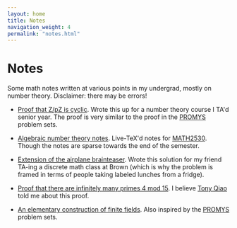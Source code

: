 ```yaml
---
layout: home
title: Notes
navigation_weight: 4
permalink: "notes.html"
---
```


# Notes

Some math notes written at various points in my undergrad, mostly on number theory. Disclaimer: there may be errors!

* [Proof that Z/pZ is cyclic](notes/zp_cyclic_math156_spring17.pdf). Wrote this up for a number theory course I TA'd senior year. The proof is very similar to the proof in the [PROMYS](https://www.promys.org) problem sets.

* [Algebraic number theory notes](notes/2530_notes.pdf). Live-TeX'd notes for [MATH2530](http://www.math.brown.edu/~jhs/MA0253/MA0253HomePage.html). Though the notes are sparse towards the end of the semester.

* [Extension of the airplane brainteaser](notes/cs22_problem_9.5c.pdf). Wrote this solution for my friend TA-ing a discrete math class at Brown (which is why the problem is framed in terms of people taking labeled lunches from a fridge).

* [Proof that there are infinitely many primes 4 mod 15](notes/infinite_primes_4_mod_15.pdf). I believe [Tony Qiao](https://www.linkedin.com/in/tony-qiao-313b86b1) told me about this proof.

* [An elementary construction of finite fields](notes/elementary_finite_fields_construction.pdf). Also inspired by the [PROMYS](https://www.promys.org) problem sets.